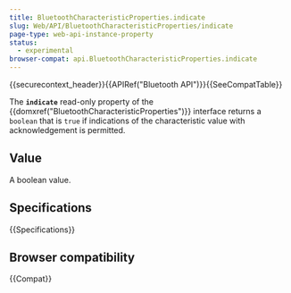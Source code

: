 ```yaml
---
title: BluetoothCharacteristicProperties.indicate
slug: Web/API/BluetoothCharacteristicProperties/indicate
page-type: web-api-instance-property
status:
  - experimental
browser-compat: api.BluetoothCharacteristicProperties.indicate
---
```


{{securecontext_header}}{{APIRef("Bluetooth API")}}{{SeeCompatTable}}

The **`indicate`** read-only property of the
{{domxref("BluetoothCharacteristicProperties")}} interface returns a
`boolean` that is `true` if indications of the characteristic
value with acknowledgement is permitted.

## Value

A boolean value.

## Specifications

{{Specifications}}

## Browser compatibility

{{Compat}}
